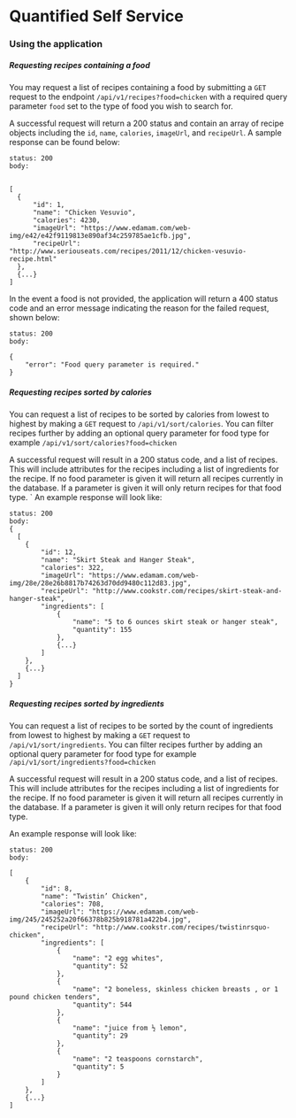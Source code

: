 # Quantified Self Service

### Using the application

##### Requesting recipes containing a food

You may request a list of recipes containing a food by submitting a `GET` request to the endpoint `/api/v1/recipes?food=chicken` with a required query parameter `food` set to the type of food you wish to search for.

A successful request will return a 200 status and contain an array of recipe objects including the `id`, `name`, `calories`, `imageUrl`, and `recipeUrl`. A sample response can be found below:

``` HTTP
status: 200
body:


[
  {
      "id": 1,
      "name": "Chicken Vesuvio",
      "calories": 4230,
      "imageUrl": "https://www.edamam.com/web-img/e42/e42f9119813e890af34c259785ae1cfb.jpg",
      "recipeUrl": "http://www.seriouseats.com/recipes/2011/12/chicken-vesuvio-recipe.html"
  },
  {...}
]
```

In the event a food is not provided, the application will return a 400 status code and an error message indicating the reason for the failed request, shown below:

``` HTTP
status: 200
body:

{
    "error": "Food query parameter is required."
}
```

##### Requesting recipes sorted by calories

You can request a list of recipes to be sorted by calories from lowest to highest by making a `GET` request to `/api/v1/sort/calories`. You can filter recipes further by adding an optional query parameter for food type for example `/api/v1/sort/calories?food=chicken`

A successful request will result in a 200 status code, and a list of recipes. This will include attributes for the recipes including a list of ingredients for the recipe. If no food parameter is given it will return all recipes currently in the database. If a parameter is given it will only return recipes for that food type.
`
An example response will look like:
```HTTP
status: 200
body:
{
  [
    {
        "id": 12,
        "name": "Skirt Steak and Hanger Steak",
        "calories": 322,
        "imageUrl": "https://www.edamam.com/web-img/28e/28e26b8817b74263d70dd9480c112d83.jpg",
        "recipeUrl": "http://www.cookstr.com/recipes/skirt-steak-and-hanger-steak",
        "ingredients": [
            {
                "name": "5 to 6 ounces skirt steak or hanger steak",
                "quantity": 155
            },
            {...}
        ]
    },
    {...}
  ]  
}
```

##### Requesting recipes sorted by ingredients

You can request a list of recipes to be sorted by the count of ingredients from lowest to highest by making a `GET` request to `/api/v1/sort/ingredients`. You can filter recipes further by adding an optional query parameter for food type for example `/api/v1/sort/ingredients?food=chicken`

A successful request will result in a 200 status code, and a list of recipes. This will include attributes for the recipes including a list of ingredients for the recipe. If no food parameter is given it will return all recipes currently in the database. If a parameter is given it will only return recipes for that food type.

An example response will look like:
```HTTP
status: 200
body:

[
    {
        "id": 8,
        "name": "Twistin’ Chicken",
        "calories": 708,
        "imageUrl": "https://www.edamam.com/web-img/245/245252a20f66378b825b918781a422b4.jpg",
        "recipeUrl": "http://www.cookstr.com/recipes/twistinrsquo-chicken",
        "ingredients": [
            {
                "name": "2 egg whites",
                "quantity": 52
            },
            {
                "name": "2 boneless, skinless chicken breasts , or 1 pound chicken tenders",
                "quantity": 544
            },
            {
                "name": "juice from ½ lemon",
                "quantity": 29
            },
            {
                "name": "2 teaspoons cornstarch",
                "quantity": 5
            }
        ]
    },
    {...}
]
```
